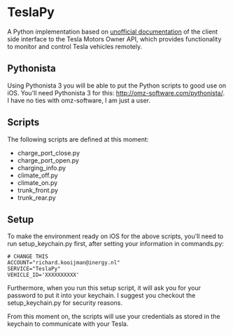# TeslaPy

A Python implementation based on [unofficial documentation](https://tesla-api.timdorr.com/) of the client side interface to the Tesla Motors Owner API, which provides functionality to monitor and control Tesla vehicles remotely.

## Pythonista
Using Pythonista 3 you will be able to put the Python scripts to good use on iOS.
You'll need Pythonista 3 for this: http://omz-software.com/pythonista/. 
I have no ties with omz-software, I am just a user.

## Scripts
The following scripts are defined at this moment:
* charge_port_close.py
* charge_port_open.py
* charging_info.py
* climate_off.py
* climate_on.py
* trunk_front.py
* trunk_rear.py

## Setup
To make the environment ready on iOS for the above scripts, you'll need to run setup_keychain.py first, after setting your information in commands.py:

`# CHANGE THIS`<br/>
`ACCOUNT="richard.kooijman@inergy.nl"`<br/>
`SERVICE="TeslaPy"`<br/>
`VEHICLE_ID='XXXXXXXXXX'`

Furthermore, when you run this setup script, it will ask you for your password to put it into your keychain. I suggest you checkout the setup_keychain.py for security reasons.

From this moment on, the scripts will use your credentials as stored in the keychain to communicate with your Tesla.

